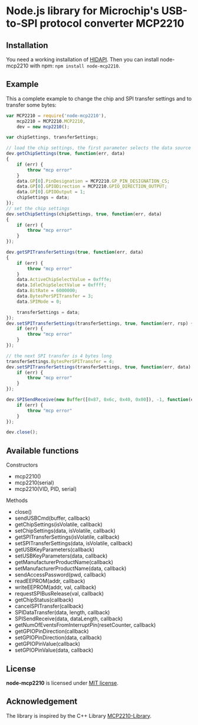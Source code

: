 Node.js library for Microchip's USB-to-SPI protocol converter MCP2210
=====================================================================

## Installation

You need a working installation of [HIDAPI](http://www.signal11.us/oss/hidapi/). Then you can install node-mcp2210 with npm: `npm install node-mcp2210`.

## Example

This a complete example to change the chip and SPI transfer settings and to transfer some bytes:

```javascript
var MCP2210 = require('node-mcp2210'),
	mcp2210 = MCP2210.MCP2210,
	dev = new mcp2210();

var chipSettings, transferSettings;

// load the chip settings, the first parameter selects the data source (isVolatile)
dev.getChipSettings(true, function(err, data) 
{
	if (err) {
		throw "mcp error"
	}
	data.GP[0].PinDesignation = MCP2210.GP_PIN_DESIGNATION_CS;
	data.GP[0].GPIODirection = MCP2210.GPIO_DIRECTION_OUTPUT;
	data.GP[0].GPIOOutput = 1;
	chipSettings = data;
});
// set the chip settings
dev.setChipSettings(chipSettings, true, function(err, data) 
{
	if (err) {
		throw "mcp error"
	}
});

dev.getSPITransferSettings(true, function(err, data) 
{
	if (err) {
		throw "mcp error"
	}
	data.ActiveChipSelectValue = 0xfffe;
	data.IdleChipSelectValue = 0xffff;
	data.BitRate = 6000000;
	data.BytesPerSPITransfer = 3;
	data.SPIMode = 0;

	transferSettings = data;
});
dev.setSPITransferSettings(transferSettings, true, function(err, rsp) {
	if (err) {
		throw "mcp error"
	}
});

// the next SPI transfer is 4 bytes long
transferSettings.BytesPerSPITransfer = 4;
dev.setSPITransferSettings(transferSettings, true, function(err, data) {
	if (err) {
		throw "mcp error"
	}
});

dev.SPISendReceive(new Buffer([0x87, 0x6c, 0x40, 0x00]), -1, function(err, data) {
	if (err) {
		throw "mcp error"
	}
});

dev.close();
```

## Available functions

Constructors
 * mcp2210()
 * mcp2210(serial)
 * mcp2210(VID, PID, serial)

Methods
 * close()
 * sendUSBCmd(buffer, callback)
 * getChipSettings(isVolatile, callback)
 * setChipSettings(data, isVolatile, callback)
 * getSPITransferSettings(isVolatile, callback)
 * setSPITransferSettings(data, isVolatile, callback)
 * getUSBKeyParameters(callback)
 * setUSBKeyParameters(data, callback)
 * getManufacturerProductName(callback)
 * setManufacturerProductName(data, callback)
 * sendAccessPassword(pwd, callback)
 * readEEPROM(addr, callback)
 * writeEEPROM(addr, val, callback)
 * requestSPIBusRelease(val, callback)
 * getChipStatus(callback)
 * cancelSPITransfer(callback)
 * SPIDataTransfer(data, length, callback)
 * SPISendReceive(data, dataLength, callback)
 * getNumOfEventsFromInterruptPin(resetCounter, callback)
 * getGPIOPinDirection(callback)
 * setGPIOPinDirection(data, callback)
 * getGPIOPinValue(callback)
 * setGPIOPinValue(data, callback)

## License

**node-mcp2210** is licensed under [MIT license](https://github.com/Isolus/node-mcp2210/blob/master/LICENSE).

## Acknowledgement

The library is inspired by the C++ Library [MCP2210-Library](https://github.com/kerrydwong/MCP2210-Library).